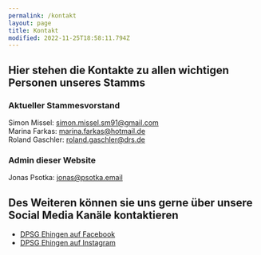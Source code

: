 ```yaml
---
permalink: /kontakt
layout: page
title: Kontakt
modified: 2022-11-25T18:58:11.794Z
---
```

## Hier stehen die Kontakte zu allen wichtigen Personen unseres Stamms

### Aktueller Stammesvorstand
Simon Missel: [simon.missel.sm91@gmail.com](mailto:simon.missel.sm91@gmail.com)<br/>
Marina Farkas: [marina.farkas@hotmail.de](mailto:marina.farkas@hotmail.de)<br/>
Roland Gaschler: [roland.gaschler@drs.de](mailto:roland.gaschler@drs.de)

### Admin dieser Website
Jonas Psotka: [jonas@psotka.email](mailto:jonas@psotka.email)

## Des Weiteren können sie uns gerne über unsere Social Media Kanäle kontaktieren
- [DPSG Ehingen auf Facebook](https://www.facebook.com/DPSGEhingen.Donau)
- [DPSG Ehingen auf Instagram](https://www.instagram.com/dpsg_ehingen)
